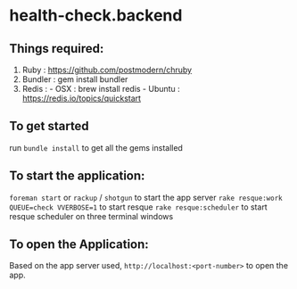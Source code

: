 # health-check.backend

## Things required:
1. Ruby : https://github.com/postmodern/chruby
2. Bundler : gem install bundler
3. Redis : 
         - OSX : brew install redis
         - Ubuntu : https://redis.io/topics/quickstart
         

## To get started

run `bundle install` to get all the gems installed 

## To start the application:

`foreman start` 
or
`rackup` / `shotgun` to start the app server
`rake resque:work QUEUE=check VVERBOSE=1` to start resque
`rake resque:scheduler` to start resque scheduler
on three terminal windows

## To open the Application:

Based on the app server used, `http://localhost:<port-number>` to open the app.
